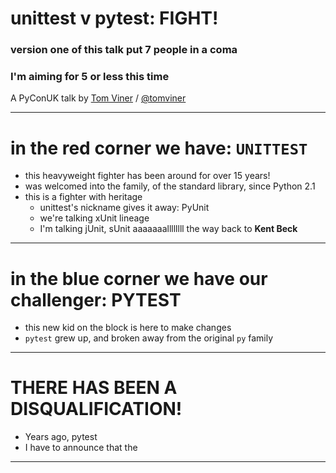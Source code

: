# unittest v pytest: FIGHT!

### version one of this talk put 7 people in a coma
### I'm aiming for 5 or less this time

A PyConUK talk by [Tom Viner](http://tomviner.co.uk) /
[@tomviner](http://twitter.com/tomviner)

---

# in the red corner we have: `UNITTEST`

- this heavyweight fighter has been around for over 15 years!
- was welcomed into the family, of the standard library, since Python 2.1
- this is a fighter with heritage
    - unittest's nickname gives it away: PyUnit
    - we're talking xUnit lineage
    - I'm talking jUnit, sUnit aaaaaaallllllll the way back to **Kent Beck**

---

# in the blue corner we have our challenger: PYTEST

- this new kid on the block is here to make changes
- `pytest` grew up, and broken away from the original `py` family

---

# THERE HAS BEEN A DISQUALIFICATION!

- Years ago, pytest
- I have to announce that the

---



